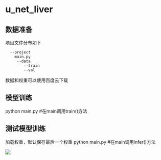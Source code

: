 # u_net_liver

## 数据准备
项目文件分布如下
```
  --project
  	main.py
  	 --data
   		--train
   		--val
```

数据和权重可以使用百度云下载

## 模型训练
python main.py #在main调用train()方法

## 测试模型训练
加载权重，默认保存最后一个权重
python main.py #在main调用infer()方法

![](https://img-blog.csdn.net/20180508083935908)
